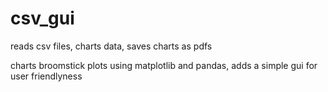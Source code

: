 # csv_gui
reads csv files, charts data, saves charts as pdfs

charts broomstick plots using matplotlib and pandas, adds a simple gui for user friendlyness
